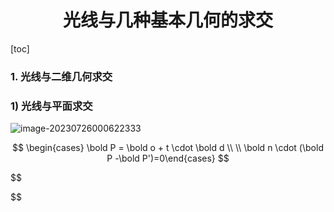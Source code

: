 

# <center>光线与几种基本几何的求交</center>

[toc]

### 1. 光线与二维几何求交

### 1) 光线与平面求交

![image-20230726000622333](C:\Users\lumanjun\AppData\Roaming\Typora\typora-user-images\image-20230726000622333.png)


$$
\begin{cases} \bold P = \bold o + t \cdot \bold d \\ \\ \bold n \cdot (\bold P -\bold P')=0\end{cases}
$$



$$

$$





